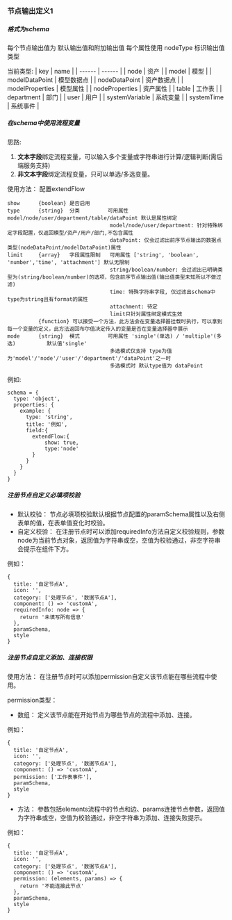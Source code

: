### 节点输出定义1

##### 格式为schema

每个节点输出值为 默认输出值和附加输出值
每个属性使用 nodeType 标识输出值类型

当前类型: 
| key | name |
| ------ | ------ |
| node | 资产 |
| model | 模型 |
| modelDataPoint | 模型数据点 |
| nodeDataPoint | 资产数据点 |
| modelProperties | 模型属性 |
| nodeProperties | 资产属性 |
| table | 工作表 |
| department | 部门 |
| user | 用户 |
| systemVariable | 系统变量 |
| systemTime | 系统事件 |

#####  在schema中使用流程变量

思路: 
1. **文本字段**绑定流程变量，可以输入多个变量或字符串进行计算/逻辑判断(需后端服务支持)
2. **非文本字段**绑定流程变量，只可以单选/多选变量。

使用方法：
配置extendFlow

```
show      {boolean} 是否启用
type      {string}  分类         可用属性 model/node/user/department/table/dataPoint 默认是属性绑定
                                 model/node/user/department: 针对特殊绑定字段配置，仅返回模型/资产/用户/部门,不包含属性
                                 dataPoint: 仅会过滤出前序节点输出的数据点类型(nodeDataPoint/modelDataPoint)属性
limit     {array}   字段属性限制   可用属性 ['string', 'boolean', 'number','time', 'attachment'] 默认无限制
                                 string/boolean/number: 会过滤出已明确类型为(string/boolean/number)的选项，包含前序节点输出值(输出值类型未知所以不做过滤)
                                 time: 特殊字符串字段, 仅过滤出schema中type为string且有format的属性 
                                 attachment: 待定 
                                 limit只针对属性绑定模式生效
          {function} 可以接受一个方法，此方法会在变量选择器挂载时执行，可以拿到每一个变量的定义，此方法返回布尔值决定传入的变量是否在变量选择器中展示                       
mode      {string}  模式         可用属性 'single'(单选) / 'multiple'(多选)          默认值'single'
                                 多选模式仅支持 type为值为'model'/'node'/'user'/'department'/'dataPoint'之一时 
                                 多选模式时 默认type值为 dataPoint

```

例如: 

```
schema = {
  type: 'object',
  properties: {
    example: {
      type: 'string',
      title: '例如',
      field:{
        extendFlow:{
            show: true,
            type:'node'
        }
      }
    }
  }
}
```
##### 注册节点自定义必填项校验

- 默认校验： 节点必填项校验默认根据节点配置的paramSchema属性以及右侧表单的值，在表单值变化时校验。
- 自定义校验： 在注册节点时可以添加requiredInfo方法自定义校验规则，参数node为当前节点对象，返回值为字符串或空，空值为校验通过，非空字符串会提示在组件下方。

例如：
```
{
  title: '自定节点A',
  icon: '',
  category: ['处理节点', '数据节点A'],
  component: () => 'customA',
  requiredInfo: node => {
    return '未填写所有信息'
  },
  paramSchema,
  style
}
```
##### 注册节点自定义添加、连接权限

使用方法：
在注册节点时可以添加permission自定义该节点能在哪些流程中使用。

permission类型：
- 数组： 定义该节点能在开始节点为哪些节点的流程中添加、连接。

例如：
```
{
  title: '自定节点A',
  icon: '',
  category: ['处理节点', '数据节点A'],
  component: () => 'customA',
  permission: ['工作表事件'],
  paramSchema,
  style
}
```
- 方法： 参数包括elements流程中的节点和边、params连接节点参数，返回值为字符串或空，空值为校验通过，非空字符串为添加、连接失败提示。

例如：
```
{
  title: '自定节点A',
  icon: '',
  category: ['处理节点', '数据节点A'],
  component: () => 'customA',
  permission: (elements, params) => {
    return '不能连接此节点'
  },
  paramSchema,
  style
}
```
